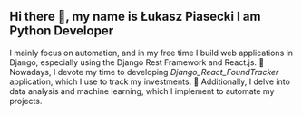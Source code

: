 ## Hi there 👋, my name is Łukasz Piasecki I am Python Developer

I mainly focus on automation, and in my free time I build web applications in Django, especially using the Django Rest Framework and React.js.
🔭 Nowadays, I devote my time to developing *Django_React_FoundTracker* application, which I use to track my investments.
🌱 Additionally, I delve into data analysis and machine learning, which I implement to automate my projects.

